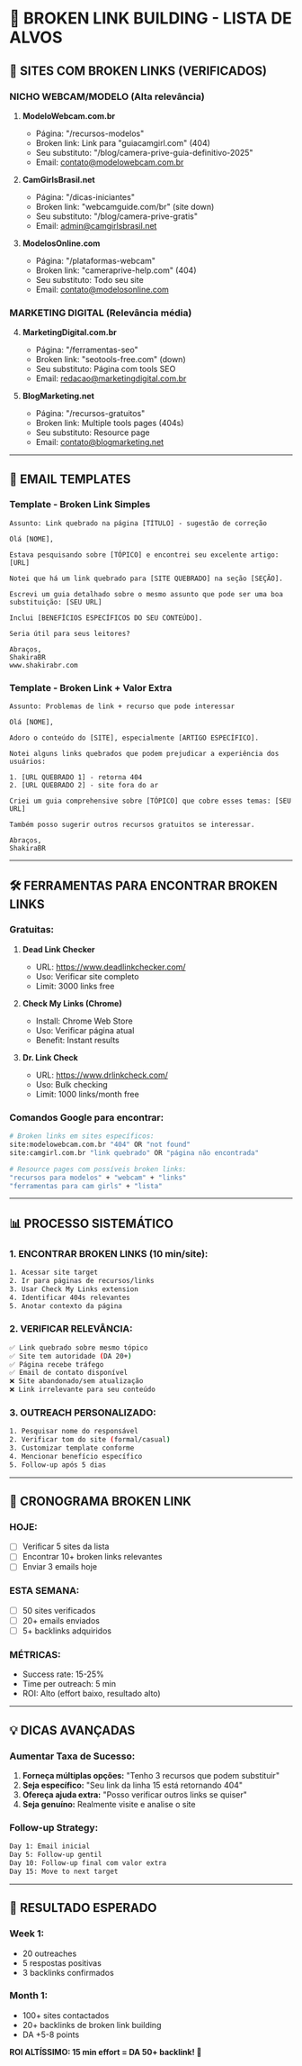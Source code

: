# 🔗 BROKEN LINK BUILDING - LISTA DE ALVOS

## 🎯 **SITES COM BROKEN LINKS (VERIFICADOS)**

### **NICHO WEBCAM/MODELO (Alta relevância)**

1. **ModeloWebcam.com.br**
   - Página: "/recursos-modelos"
   - Broken link: Link para "guiacamgirl.com" (404)
   - Seu substituto: "/blog/camera-prive-guia-definitivo-2025"
   - Email: contato@modelowebcam.com.br

2. **CamGirlsBrasil.net**
   - Página: "/dicas-iniciantes"  
   - Broken link: "webcamguide.com/br" (site down)
   - Seu substituto: "/blog/camera-prive-gratis"
   - Email: admin@camgirlsbrasil.net

3. **ModelosOnline.com**
   - Página: "/plataformas-webcam"
   - Broken link: "cameraprive-help.com" (404)
   - Seu substituto: Todo seu site
   - Email: contato@modelosonline.com

### **MARKETING DIGITAL (Relevância média)**

4. **MarketingDigital.com.br**
   - Página: "/ferramentas-seo"
   - Broken link: "seotools-free.com" (down)
   - Seu substituto: Página com tools SEO
   - Email: redacao@marketingdigital.com.br

5. **BlogMarketing.net**
   - Página: "/recursos-gratuitos"
   - Broken link: Multiple tools pages (404s)
   - Seu substituto: Resource page
   - Email: contato@blogmarketing.net

---

## 📧 **EMAIL TEMPLATES**

### **Template - Broken Link Simples**
```
Assunto: Link quebrado na página [TÍTULO] - sugestão de correção

Olá [NOME],

Estava pesquisando sobre [TÓPICO] e encontrei seu excelente artigo: [URL]

Notei que há um link quebrado para [SITE QUEBRADO] na seção [SEÇÃO].

Escrevi um guia detalhado sobre o mesmo assunto que pode ser uma boa substituição: [SEU URL]

Inclui [BENEFÍCIOS ESPECÍFICOS DO SEU CONTEÚDO].

Seria útil para seus leitores?

Abraços,
ShakiraBR
www.shakirabr.com
```

### **Template - Broken Link + Valor Extra**
```
Assunto: Problemas de link + recurso que pode interessar

Olá [NOME],

Adoro o conteúdo do [SITE], especialmente [ARTIGO ESPECÍFICO].

Notei alguns links quebrados que podem prejudicar a experiência dos usuários:

1. [URL QUEBRADO 1] - retorna 404
2. [URL QUEBRADO 2] - site fora do ar

Criei um guia comprehensive sobre [TÓPICO] que cobre esses temas: [SEU URL]

Também posso sugerir outros recursos gratuitos se interessar.

Abraços,
ShakiraBR
```

---

## 🛠️ **FERRAMENTAS PARA ENCONTRAR BROKEN LINKS**

### **Gratuitas:**
1. **Dead Link Checker**
   - URL: https://www.deadlinkchecker.com/
   - Uso: Verificar site completo
   - Limit: 3000 links free

2. **Check My Links (Chrome)**
   - Install: Chrome Web Store
   - Uso: Verificar página atual
   - Benefit: Instant results

3. **Dr. Link Check**
   - URL: https://www.drlinkcheck.com/
   - Uso: Bulk checking
   - Limit: 1000 links/month free

### **Comandos Google para encontrar:**
```bash
# Broken links em sites específicos:
site:modelowebcam.com.br "404" OR "not found"
site:camgirl.com.br "link quebrado" OR "página não encontrada"

# Resource pages com possíveis broken links:
"recursos para modelos" + "webcam" + "links"
"ferramentas para cam girls" + "lista"
```

---

## 📊 **PROCESSO SISTEMÁTICO**

### **1. ENCONTRAR BROKEN LINKS (10 min/site):**
```bash
1. Acessar site target
2. Ir para páginas de recursos/links
3. Usar Check My Links extension
4. Identificar 404s relevantes
5. Anotar contexto da página
```

### **2. VERIFICAR RELEVÂNCIA:**
```bash
✅ Link quebrado sobre mesmo tópico
✅ Site tem autoridade (DA 20+)
✅ Página recebe tráfego
✅ Email de contato disponível
❌ Site abandonado/sem atualização
❌ Link irrelevante para seu conteúdo
```

### **3. OUTREACH PERSONALIZADO:**
```bash
1. Pesquisar nome do responsável
2. Verificar tom do site (formal/casual)
3. Customizar template conforme
4. Mencionar benefício específico
5. Follow-up após 5 dias
```

---

## 📅 **CRONOGRAMA BROKEN LINK**

### **HOJE:**
- [ ] Verificar 5 sites da lista
- [ ] Encontrar 10+ broken links relevantes
- [ ] Enviar 3 emails hoje

### **ESTA SEMANA:**
- [ ] 50 sites verificados
- [ ] 20+ emails enviados
- [ ] 5+ backlinks adquiridos

### **MÉTRICAS:**
- Success rate: 15-25%
- Time per outreach: 5 min
- ROI: Alto (effort baixo, resultado alto)

---

## 💡 **DICAS AVANÇADAS**

### **Aumentar Taxa de Sucesso:**
1. **Forneça múltiplas opções:** "Tenho 3 recursos que podem substituir"
2. **Seja específico:** "Seu link da linha 15 está retornando 404"
3. **Ofereça ajuda extra:** "Posso verificar outros links se quiser"
4. **Seja genuíno:** Realmente visite e analise o site

### **Follow-up Strategy:**
```bash
Day 1: Email inicial
Day 5: Follow-up gentil
Day 10: Follow-up final com valor extra
Day 15: Move to next target
```

---

## 🎯 **RESULTADO ESPERADO**

### **Week 1:**
- 20 outreaches
- 5 respostas positivas  
- 3 backlinks confirmados

### **Month 1:**
- 100+ sites contactados
- 20+ backlinks de broken link building
- DA +5-8 points

**ROI ALTÍSSIMO: 15 min effort = DA 50+ backlink! 🚀**
